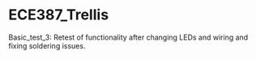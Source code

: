 # ECE387_Trellis

Basic_test_3:
  Retest of functionality after changing LEDs and wiring and fixing soldering issues.
  
  
